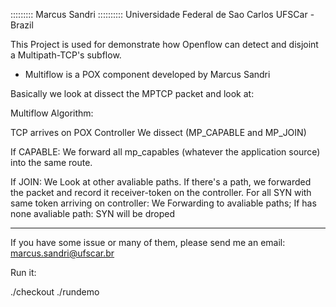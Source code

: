 ::::::::: Marcus Sandri ::::::::::
Universidade Federal de Sao Carlos
         UFSCar - Brazil

This Project is used for demonstrate how Openflow can detect and disjoint a Multipath-TCP's subflow.
- Multiflow is a POX component developed by Marcus Sandri


Basically we look at dissect the MPTCP packet and look at:

Multiflow Algorithm:

TCP arrives on POX Controller
We dissect (MP_CAPABLE and MP_JOIN) 

If CAPABLE:
  We forward all mp_capables (whatever the application source) into the same route.

If JOIN:
  We Look at other avaliable paths. If there's a path, we forwarded the packet and record it receiver-token on the controller.
  For all SYN with same token arriving on controller:
    We Forwarding to avaliable paths;
    If has none avaliable path:
      SYN will be droped


----------------------------------------------------------------------------------

If you have some issue or many of them, please send me an email: marcus.sandri@ufscar.br

 
Run it:

./checkout
./rundemo


